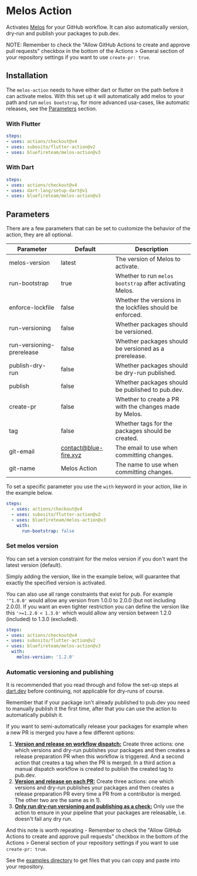 # Melos Action

Activates [Melos](https://github.com/invertase/melos) for your GitHub workflow.
It can also automatically version, dry-run and publish your packages to pub.dev.

NOTE: Remember to check the "Allow GitHub Actions to create and approve pull
requests" checkbox in the bottom of the Actions > General section of your
repository settings if you want to use `create-pr: true`.


## Installation

The `melos-action` needs to have either dart or flutter on the path before it
can activate melos. With this set up it will automatically add melos to your
path and run `melos bootstrap`, for more advanced usa-cases, like automatic
releases, see the [Parameters](#parameters) section.


### With Flutter

```yaml
steps:
- uses: actions/checkout@v4
- uses: subosito/flutter-action@v2
- uses: bluefireteam/melos-action@v3
```


### With Dart

```yaml
steps:
- uses: actions/checkout@v4
- uses: dart-lang/setup-dart@v1
- uses: bluefireteam/melos-action@v3
```


## Parameters

There are a few parameters that can be set to customize the behavior of the
action, they are all optional.

| Parameter                 | Default               | Description                                               |
|---------------------------|-----------------------|-----------------------------------------------------------|
| melos-version             | latest                | The version of Melos to activate.                         |
| run-bootstrap             | true                  | Whether to run `melos bootstrap` after activating Melos.  |
| enforce-lockfile          | false                 | Whether the versions in the lockfiles should be enforced. |
| run-versioning            | false                 | Whether packages should be versioned.                     |
| run-versioning-prerelease | false                 | Whether packages should be versioned as a prerelease.     |
| publish-dry-run           | false                 | Whether packages should be dry-run published.             |
| publish                   | false                 | Whether packages should be published to pub.dev.          |
| create-pr                 | false                 | Whether to create a PR with the changes made by Melos.    |
| tag                       | false                 | Whether tags for the packages should be created.          |
| git-email                 | contact@blue-fire.xyz | The email to use when committing changes.                 |
| git-name                  | Melos Action          | The name to use when committing changes.                  |

To set a specific parameter you use the `with` keyword in your action, like in
the example below.

```yaml
steps:
  - uses: actions/checkout@v4
  - uses: subosito/flutter-action@v2
  - uses: bluefireteam/melos-action@v3
    with:
      run-bootstrap: false
```


### Set melos version

You can set a version constraint for the melos version if you don't want the
latest version (default).

Simply adding the version, like in the example below, will guarantee that
exactly the specified version is activated.

You can also use all range constraints that exist for pub.
For example `'^1.0.0'` would allow any version from 1.0.0 to 2.0.0 (but not
including 2.0.0). If you want an even tighter restriction you can define the
version like this `'>=1.2.0 < 1.3.0'` which would allow any version between
1.2.0 (included) to 1.3.0 (excluded).

```yaml
steps:
- uses: actions/checkout@v4
- uses: subosito/flutter-action@v2
- uses: bluefireteam/melos-action@v3
  with:
    melos-version: '1.2.0'
```


### Automatic versioning and publishing

It is recommended that you read through and follow the set-up steps at
[dart.dev](https://dart.dev/tools/pub/automated-publishing) before continuing,
not applicable for dry-runs of course.

Remember that if your package isn't already published to pub.dev you need to
manually publish it the first time, after that you can use the action to
automatically publish it.

If you want to semi-automatically release your packages for example when a new PR is
merged you have a few different options:

1. **[Version and release on workflow dispatch:](./examples/01-workflow-dispatch)**
   Create three actions: one which versions and dry-run publishes your packages
   and then creates a release preparation PR when this workflow is triggered. 
   And a second action that creates a tag when the PR is merged.
   In a third action a manual dispatch workflow is created to publish the created
   tag to pub.dev.
2. **[Version and release on each PR:](./examples/02-release-on-pr)**
   Create three actions: one which versions and dry-run publishes your packages
   and then creates a release preparation PR every time a PR from a contributor
   is merged. The other two are the same as in 1).
3. **[Only run dry-run versioning and publishing as a check:](./examples/03-check-only)**
   Only use the action to ensure in your pipeline that your packages are
   releasable, i.e. doesn't fail any dry run.

And this note is worth repeating - Remember to check the "Allow GitHub Actions
to create and approve pull requests" checkbox in the bottom of the
Actions > General section of your repository settings if you want to use
`create-pr: true`.

See the [examples directory](./examples) to get files that you can copy and
paste into your repository.
